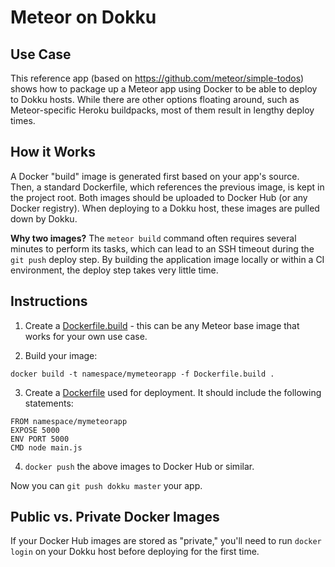 # Meteor on Dokku

## Use Case

This reference app (based on https://github.com/meteor/simple-todos) shows how to package up a Meteor app using Docker to be able to deploy to Dokku hosts. While there are other options floating around, such as Meteor-specific Heroku buildpacks, most of them result in lengthy deploy times.

## How it Works

A Docker "build" image is generated first based on your app's source. Then, a standard Dockerfile, which references the previous image, is kept in the project root. Both images should be uploaded to Docker Hub (or any Docker registry). When deploying to a Dokku host, these images are pulled down by Dokku.

**Why two images?**
The ```meteor build``` command often requires several minutes to perform its tasks, which can lead to an SSH timeout during the ```git push``` deploy step. By building the application image locally or within a CI environment, the deploy step takes very little time.

## Instructions

1. Create a [Dockerfile.build](Dockerfile.build) - this can be any Meteor base image that works for your own use case.

2. Build your image:
```
docker build -t namespace/mymeteorapp -f Dockerfile.build .
```

3. Create a [Dockerfile](Dockerfile) used for deployment. It should include the following statements:
```
FROM namespace/mymeteorapp
EXPOSE 5000
ENV PORT 5000
CMD node main.js
```

4. ```docker push``` the above images to Docker Hub or similar.

Now you can ```git push dokku master``` your app.

## Public vs. Private Docker Images

If your Docker Hub images are stored as "private," you'll need to run ```docker login``` on your Dokku host before deploying for the first time.
